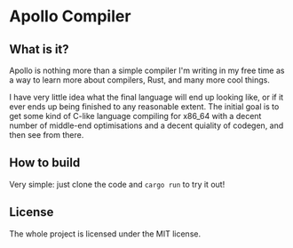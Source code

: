 # Apollo Compiler

## What is it?

Apollo is nothing more than a simple compiler I'm writing in my free time as a way to learn more about compilers, Rust, and many more cool things.

I have very little idea what the final language will end up looking like, or if it ever ends up being finished to any reasonable extent. The initial goal is to get some kind of C-like language compiling for x86_64 with a decent number of middle-end optimisations and a decent quiality of codegen, and then see from there.

## How to build

Very simple: just clone the code and `cargo run` to try it out!

## License

The whole project is licensed under the MIT license.